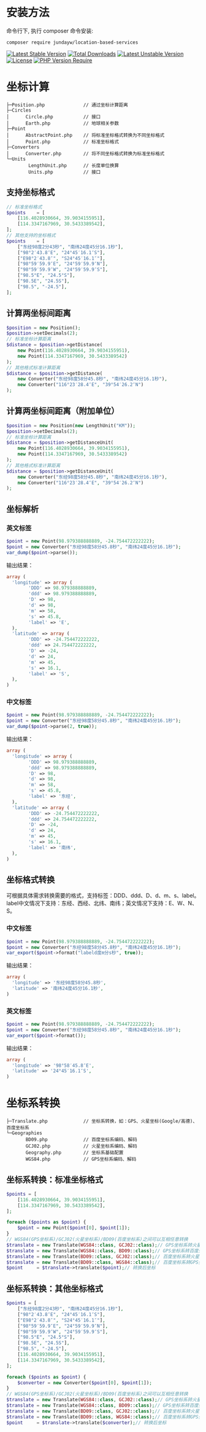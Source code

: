 # 安装方法

命令行下, 执行 composer 命令安装:

```
composer require jundayw/location-based-services
```

[![Latest Stable Version](http://poser.pugx.org/jundayw/location-based-services/v)](https://packagist.org/packages/jundayw/location-based-services) 
[![Total Downloads](http://poser.pugx.org/jundayw/location-based-services/downloads)](https://packagist.org/packages/jundayw/location-based-services) 
[![Latest Unstable Version](http://poser.pugx.org/jundayw/location-based-services/v/unstable)](https://packagist.org/packages/jundayw/location-based-services) 
[![License](http://poser.pugx.org/jundayw/location-based-services/license)](https://packagist.org/packages/jundayw/location-based-services) 
[![PHP Version Require](http://poser.pugx.org/jundayw/location-based-services/require/php)](https://packagist.org/packages/jundayw/location-based-services)

# 坐标计算

```
├─Position.php              // 通过坐标计算距离
├─Circles
│      Circle.php           // 接口
│      Earth.php            // 地球相关参数
├─Point
│      AbstractPoint.php    // 将标准坐标格式转换为不同坐标格式
│      Point.php            // 标准坐标格式
├─Converters
│      Converter.php        // 将不同坐标格式转换为标准坐标格式
└─Units
        LengthUnit.php      // 长度单位换算
        Units.php           // 接口
```

## 支持坐标格式

```php
// 标准坐标格式
$points    = [
    [116.4028930664, 39.9034155951],
    [114.3347167969, 30.5433389542],
];
// 其他支持的坐标格式
$points    = [
    ["东经98度2分43秒", "南纬24度45分16.1秒"],
    ["98°2′43.8″E", "24°45′16.1″S"],
    ["E98°2′43.8″", "S24°45′16.1″"],
    ["98°59′59.9″E", "24°59′59.9″N"],
    ["98°59′59.9″W", "24°59′59.9″S"],
    ["98.5°E", "24.5°S"],
    ["98.5E", "24.5S"],
    ["98.5", "-24.5"],
];
```

## 计算两坐标间距离

```php
$position = new Position();
$position->setDecimals(2);
// 标准坐标计算距离
$distance = $position->getDistance(
    new Point(116.4028930664, 39.9034155951),
    new Point(114.3347167969, 30.5433389542)
);
// 其他格式标准计算距离
$distance = $position->getDistance(
    new Converter("东经98度58分45.8秒", "南纬24度45分16.1秒"),
    new Converter("116°23′28.4″E", "39°54′26.2″N")
);
```

## 计算两坐标间距离（附加单位）

```php
$position = new Position(new LengthUnit("KM"));
$position->setDecimals(2);
// 标准坐标计算距离
$distance = $position->getDistanceUnit(
    new Point(116.4028930664, 39.9034155951),
    new Point(114.3347167969, 30.5433389542)
);
// 其他格式标准计算距离
$distance = $position->getDistanceUnit(
    new Converter("东经98度58分45.8秒", "南纬24度45分16.1秒"),
    new Converter("116°23′28.4″E", "39°54′26.2″N")
);
```

## 坐标解析

### 英文标签

```php
$point = new Point(98.979388888889, -24.754472222222);
$point = new Converter("东经98度58分45.8秒", "南纬24度45分16.1秒");
var_dump($point->parse());
```
输出结果：
```php
array (
  'longitude' => array (
        'DDD' => 98.979388888889,
        'ddd' => 98.979388888889,
        'D' => 98,
        'd' => 98,
        'm' => 58,
        's' => 45.8,
        'label' => 'E',
  ),
  'latitude' => array (
        'DDD' => -24.754472222222,
        'ddd' => 24.754472222222,
        'D' => -24,
        'd' => 24,
        'm' => 45,
        's' => 16.1,
        'label' => 'S',
  ),
)
```

### 中文标签

```php
$point = new Point(98.979388888889, -24.754472222222);
$point = new Converter("东经98度58分45.8秒", "南纬24度45分16.1秒");
var_dump($point->parse(2, true));
```
输出结果：
```php
array (
  'longitude' => array (
        'DDD' => 98.979388888889,
        'ddd' => 98.979388888889,
        'D' => 98,
        'd' => 98,
        'm' => 58,
        's' => 45.8,
        'label' => '东经',
  ),
  'latitude' => array (
        'DDD' => -24.754472222222,
        'ddd' => 24.754472222222,
        'D' => -24,
        'd' => 24,
        'm' => 45,
        's' => 16.1,
        'label' => '南纬',
  ),
)
```

## 坐标格式转换

可根据具体需求转换需要的格式，支持标签：DDD、ddd、D、d、m、s、label。label中文情况下支持：东经、西经、北纬、南纬；英文情况下支持：E、W、N、S。

### 中文标签

```php
$point = new Point(98.979388888889, -24.754472222222);
$point = new Converter("东经98度58分45.8秒", "南纬24度45分16.1秒");
var_export($point->format("labeld度m分s秒", true));
```
输出结果：
```php
array (
  'longitude' => '东经98度58分45.8秒',
  'latitude' => '南纬24度45分16.1秒',
)
```

### 英文标签

```php
$point = new Point(98.979388888889, -24.754472222222);
$point = new Converter("东经98度58分45.8秒", "南纬24度45分16.1秒");
var_export($point->format());
```
输出结果：
```php
array (
  'longitude' => '98°58′45.8″E',
  'latitude' => '24°45′16.1″S',
)
```

# 坐标系转换

```
├─Translate.php             // 坐标系转换，如：GPS、火星坐标(Google/高德)、百度坐标系
└─Geographies
       BD09.php             // 百度坐标系编码、解码
       GCJ02.php            // 火星坐标系编码、解码
       Geography.php        // 坐标系基础配置
       WGS84.php            // GPS坐标系编码、解码
```

## 坐标系转换：标准坐标格式

```php
$points = [
    [116.4028930664, 39.9034155951],
    [114.3347167969, 30.5433389542],
];

foreach ($points as $point) {
    $point = new Point($point[0], $point[1]);
}
// WGS84(GPS坐标系)/GCJ02(火星坐标系)/BD09(百度坐标系)之间可以互相任意转换
$translate = new Translate(WGS84::class, GCJ02::class);// GPS坐标系转火星坐标系
$translate = new Translate(WGS84::class, BD09::class);// GPS坐标系转百度坐标系
$translate = new Translate(BD09::class, GCJ02::class);// 百度坐标系转火星坐标系
$translate = new Translate(BD09::class, WGS84::class);// 百度坐标系转GPS坐标系
$point     = $translate->translate($point);// 转换后坐标
```

## 坐标系转换：其他坐标格式

```php
$points = [
    ["东经98度2分43秒", "南纬24度45分16.1秒"],
    ["98°2′43.8″E", "24°45′16.1″S"],
    ["E98°2′43.8″", "S24°45′16.1″"],
    ["98°59′59.9″E", "24°59′59.9″N"],
    ["98°59′59.9″W", "24°59′59.9″S"],
    ["98.5°E", "24.5°S"],
    ["98.5E", "24.5S"],
    ["98.5", "-24.5"],
    [116.4028930664, 39.9034155951],
    [114.3347167969, 30.5433389542],
];

foreach ($points as $point) {
    $converter = new Converter($point[0], $point[1]);
}
// WGS84(GPS坐标系)/GCJ02(火星坐标系)/BD09(百度坐标系)之间可以互相任意转换
$translate = new Translate(WGS84::class, GCJ02::class);// GPS坐标系转火星坐标系
$translate = new Translate(WGS84::class, BD09::class);// GPS坐标系转百度坐标系
$translate = new Translate(BD09::class, GCJ02::class);// 百度坐标系转火星坐标系
$translate = new Translate(BD09::class, WGS84::class);// 百度坐标系转GPS坐标系
$point     = $translate->translate($converter);// 转换后坐标
```
